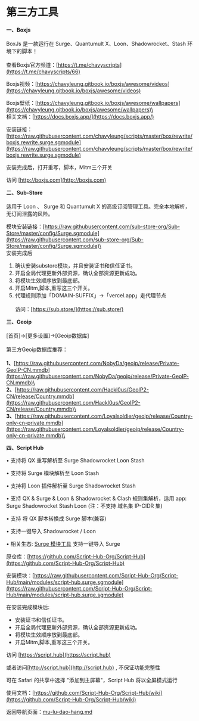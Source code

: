 # 第三方工具

**一、Boxjs**\
\
BoxJs 是一款运行在 Surge、Quantumult X、Loon、Shadowrocket、Stash 环境下的脚本！\
\
查看Boxjs官方频道：[https://t.me/chavyscripts](https://t.me/chavyscripts/66)

Boxjs视频：[https://chavyleung.gitbook.io/boxjs/awesome/videos](https://chavyleung.gitbook.io/boxjs/awesome/videos)

Boxjs壁纸：[https://chavyleung.gitbook.io/boxjs/awesome/wallpapers](https://chavyleung.gitbook.io/boxjs/awesome/wallpapers)\
\
相关文档：[https://docs.boxjs.app/](https://docs.boxjs.app/)

安装链接：[https://raw.githubusercontent.com/chavyleung/scripts/master/box/rewrite/boxjs.rewrite.surge.sgmodule](https://raw.githubusercontent.com/chavyleung/scripts/master/box/rewrite/boxjs.rewrite.surge.sgmodule)

安装完成后，打开重写，脚本，Mitm三个开关

访问 [http://boxjs.com](http://boxjs.com)

**二、Sub-Store**\
\
适用于 Loon 、 Surge 和 Quantumult X 的高级订阅管理工具。完全本地解析，无订阅泄露的风险。

模块安装链接：[https://raw.githubusercontent.com/sub-store-org/Sub-Store/master/config/Surge.sgmodule](https://raw.githubusercontent.com/sub-store-org/Sub-Store/master/config/Surge.sgmodule)\
\
安装完成后

1. 确认安装substore模块，并且安装证书和信任证书。
2. 开启全局代理更新外部资源，确认全部资源更新成功。
3. 将模块生效顺序放到最底部。
4. 开启Mitm,脚本,重写这三个开关。
5. 代理规则添加「DOMAIN-SUFFIX」→「vercel.app」走代理节点\
   \
   访问：[https://sub.store/](https://sub.store/)

**三、Geoip**\
\
&#x20;      \[首页]->\[更多设置]->\[Geoip数据库]\
\
&#x20;      第三方Geoip数据库推荐：\
\
&#x20;      **1、**[https://raw.githubusercontent.com/NobyDa/geoip/release/Private-GeoIP-CN.mmdb](https://raw.githubusercontent.com/NobyDa/geoip/release/Private-GeoIP-CN.mmdb)\
\
&#x20;      **2、**[https://raw.githubusercontent.com/Hackl0us/GeoIP2-CN/release/Country.mmdb](https://raw.githubusercontent.com/Hackl0us/GeoIP2-CN/release/Country.mmdb)\
\
&#x20;   **3、**[https://raw.githubusercontent.com/Loyalsoldier/geoip/release/Country-only-cn-private.mmdb](https://raw.githubusercontent.com/Loyalsoldier/geoip/release/Country-only-cn-private.mmdb)\


**四、Script Hub**

• 支持将 QX 重写解析至 Surge Shadowrocket Loon Stash

• 支持将 Surge 模块解析至 Loon Stash

• 支持将 Loon 插件解析至 Surge Shadowrocket Stash

• 支持 QX & Surge & Loon & Shadowrocket & Clash 规则集解析，适用 app: Surge Shadowrocket Stash Loon (注：不支持 域名集 IP-CIDR 集)

• 支持 将 QX 脚本转换成 Surge 脚本(兼容)

• 支持一键导入 Shadowrocket / Loon

• 相关生态: [Surge 模块工具](https://github.com/Script-Hub-Org/Script-Hub/wiki/%E7%9B%B8%E5%85%B3%E7%94%9F%E6%80%81:-Surge-%E6%A8%A1%E5%9D%97%E5%B7%A5%E5%85%B7) 支持一键导入 Surge



原仓库：[https://github.com/Script-Hub-Org/Script-Hub](https://github.com/Script-Hub-Org/Script-Hub)

安装模块：[https://raw.githubusercontent.com/Script-Hub-Org/Script-Hub/main/modules/script-hub.surge.sgmodule](https://raw.githubusercontent.com/Script-Hub-Org/Script-Hub/main/modules/script-hub.surge.sgmodule)

在安装完成模块后:

* 安装证书和信任证书。
* 开启全局代理更新外部资源，确认全部资源更新成功。
* 将模块生效顺序放到最底部。
* 开启Mitm,脚本,重写这三个开关。

访问 [https://script.hub](https://script.hub)

或者访问[http://script.hub](http://script.hub) , 不保证功能完整性

可在 Safari 的共享中选择 "添加到主屏幕"，Script Hub 将以全屏模式运行

使用文档：[https://github.com/Script-Hub-Org/Script-Hub/wiki](https://github.com/Script-Hub-Org/Script-Hub/wiki)



返回导航页面：[mu-lu-dao-hang.md](mu-lu-dao-hang.md "mention")

